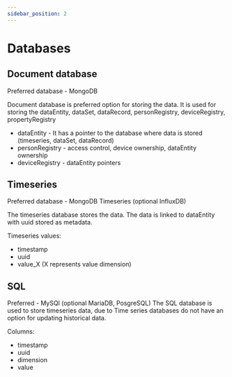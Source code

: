 ```yaml
---
sidebar_position: 2
---
```


# Databases

## Document database

Preferred database - MongoDB

Document database is preferred option for storing the data. It is used for storing the dataEntity, dataSet, dataRecord, personRegistry, deviceRegistry, propertyRegistry

- dataEntity - It has a pointer to the database where data is stored (timeseries, dataSet, dataRecord)
- personRegistry - access control, device ownership, dataEntity ownership
- deviceRegistry - dataEntity pointers

## Timeseries

Preferred database - MongoDB Timeseries (optional InfluxDB)

The timeseries database stores the data. The data is linked to dataEntity with uuid stored as metadata.

Timeseries values:

- timestamp
- uuid
- value_X (X represents value dimension)

## SQL

Preferred - MySQl (optional MariaDB, PosgreSQL)
The SQL database is used to store timeseries data, due to Time series databases do not have an option for updating historical data.

Columns:

- timestamp
- uuid
- dimension
- value
